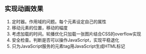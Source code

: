 


## 实现动画效果

1. 定时器。作用域的问题。每个元素设定自己的属性
2. 移动元素的位置，移动的幅度
3. 考虑加载的时间。轮播优化只加载一张图片结合CSS的overflow实现
4. 安全检查。判断是否可以操作JavaScript，实现平稳退化
5. 只为JavaScript服务的元素tag用JavaScript生成HTML标记
